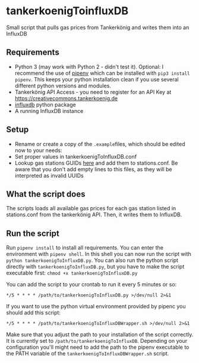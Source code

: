# tankerkoenigToinfluxDB
Small script that pulls gas prices from Tankerkönig and writes them into an InfluxDB

## Requirements

- Python 3 (may work with Python 2 - didn't test it). Optional: I recommend the use of [pipenv](https://robots.thoughtbot.com/how-to-manage-your-python-projects-with-pipenv) which can be installed with ``pip3 install pipenv``. This keeps your python installation clean if you use several different python versions and modules.
- Tankerkönig API Access - you need to register for an API Key at https://creativecommons.tankerkoenig.de
- [influxdb](https://github.com/influxdata/influxdb-python) python package
- A running InfluxDB instance

## Setup

- Rename or create a copy of the `.example`files, which should be edited now to your needs:
- Set proper values in tankerkoenigToInfluxDB.conf
- Lookup gas stations GUIDs [here](https://creativecommons.tankerkoenig.de/TankstellenFinder/index.html) and add them to stations.conf. Be aware that you don't add empty lines to this files, as they will be interpreted as invalid UUIDs

## What the script does

The scripts loads all available gas prices for each gas station listed in stations.conf from the tankerkönig API. Then, it writes them to InfluxDB.

## Run the script

Run ``pipenv install`` to install all requirements. You can enter the environment with ``pipenv shell``. In this shell you can now run the script with ``python tankerkoenigToInfluxDB.py``. You can also run the python script directly with ``tankerkoenigToInfluxDB.py``, but you have to make the script executable first: `chmod +x tankerkoenigToInfluxDB.py`


You can add the script to your crontab to run it every 5 minutes or so:

`*/5 * * * * /path/to/tankerkoenigToInfluxDB.py >/dev/null 2>&1`

If you want to use the python virtual environment provided by pipenc you should add this script:

`*/5 * * * * /path/to/tankerkoenigToInfluxDBWrapper.sh >/dev/null 2>&1`

Make sure that you adjust the path to your installation of the script correctly. It is currently set to ``/path/to/tankerkoenigToInfluxDB``. Depending on your configuration you'll might need to add the path to the pipenv executable to the PATH variable of the ``tankerkoenigToInfluxDBWrapper.sh`` script.


